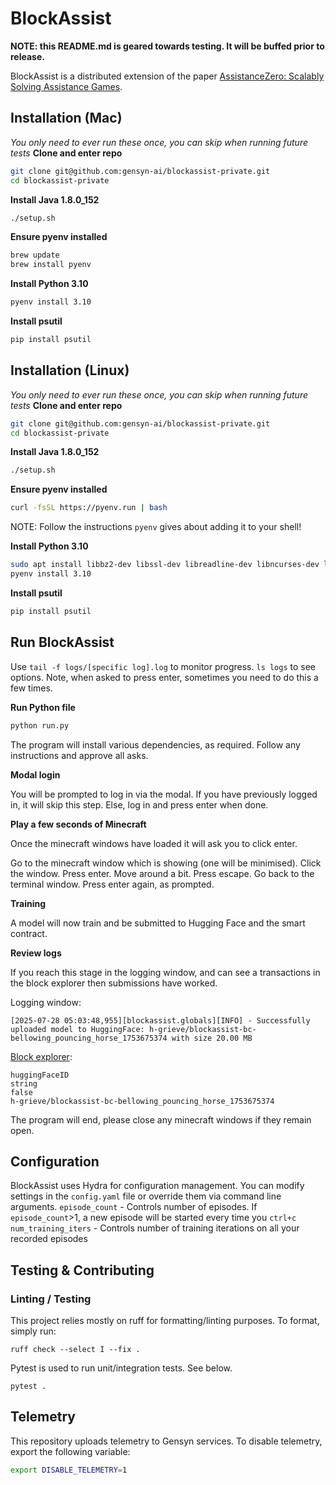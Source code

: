 # BlockAssist

**NOTE: this README.md is geared towards testing. It will be buffed prior to release.**

BlockAssist is a distributed extension of the paper [AssistanceZero: Scalably Solving Assistance Games](https://arxiv.org/abs/2504.07091).

## Installation (Mac)

*You only need to ever run these once, you can skip when running future tests*
**Clone and enter repo**
```bash
git clone git@github.com:gensyn-ai/blockassist-private.git
cd blockassist-private
```

**Install Java 1.8.0_152**
```bash
./setup.sh
```

**Ensure pyenv installed**
```bash
brew update
brew install pyenv
```

**Install Python 3.10**
```bash
pyenv install 3.10
```

**Install psutil**
```bash
pip install psutil
```

## Installation (Linux)

*You only need to ever run these once, you can skip when running future tests*
**Clone and enter repo**
```bash
git clone git@github.com:gensyn-ai/blockassist-private.git
cd blockassist-private
```

**Install Java 1.8.0_152**
```bash
./setup.sh
```

**Ensure pyenv installed**
```bash
curl -fsSL https://pyenv.run | bash
```

NOTE: Follow the instructions `pyenv` gives about adding it to your shell!

**Install Python 3.10**
```bash
sudo apt install libbz2-dev libssl-dev libreadline-dev libncurses-dev libffi-dev # Dependencies for Python installation
pyenv install 3.10
```

**Install psutil**
```bash
pip install psutil
```

## Run BlockAssist

Use `tail -f logs/[specific log].log` to monitor progress. `ls logs` to see options. Note, when asked to press enter, sometimes you need to do this a few times.

**Run Python file**
```bash
python run.py
```
The program will install various dependencies, as required. Follow any instructions and approve all asks.

**Modal login**

You will be prompted to log in via the modal. If you have previously logged in, it will skip this step. Else, log in and press enter when done.

**Play a few seconds of Minecraft**

Once the minecraft windows have loaded it will ask you to click enter.

Go to the minecraft window which is showing (one will be minimised). Click the window. Press enter. Move around a bit. Press escape. Go back to the terminal window. Press enter again, as prompted.

**Training**

A model will now train and be submitted to Hugging Face and the smart contract.

**Review logs**

If you reach this stage in the logging window, and can see a transactions in the block explorer then submissions have worked.

Logging window:
```
[2025-07-28 05:03:48,955][blockassist.globals][INFO] - Successfully uploaded model to HuggingFace: h-grieve/blockassist-bc-bellowing_pouncing_horse_1753675374 with size 20.00 MB
```
[Block explorer](https://gensyn-testnet.explorer.alchemy.com/address/0xa6834217923D7A2A0539575CFc67abA209E6436F?tab=logs):
```
huggingFaceID
string
false
h-grieve/blockassist-bc-bellowing_pouncing_horse_1753675374
```

The program will end, please close any minecraft windows if they remain open.


## Configuration

BlockAssist uses Hydra for configuration management. You can modify settings in the `config.yaml` file or override them via command line arguments.
`episode_count` - Controls number of episodes. If `episode_count`>1, a new episode will be started every time you `ctrl+c`
`num_training_iters` - Controls number of training iterations on all your recorded episodes

## Testing & Contributing

### Linting / Testing

This project relies mostly on ruff for formatting/linting purposes. To format, simply run:

    ruff check --select I --fix .

Pytest is used to run unit/integration tests. See below.

    pytest .


## Telemetry

This repository uploads telemetry to Gensyn services. To disable telemetry, export the following variable:

```bash
export DISABLE_TELEMETRY=1
```
